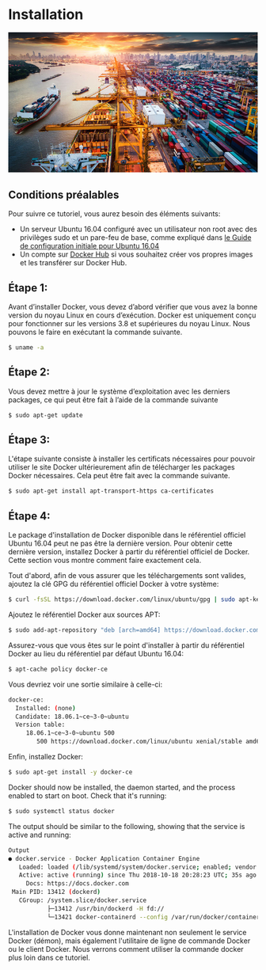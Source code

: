 # Installation

![](containers.jpeg)

## Conditions préalables
Pour suivre ce tutoriel, vous aurez besoin des éléments suivants:

* Un serveur Ubuntu 16.04 configuré avec un utilisateur non root avec des privilèges sudo et un pare-feu de base, comme expliqué dans [le Guide de configuration initiale pour Ubuntu 16.04](https://www.digitalocean.com/community/tutorials/initial-server-setup-with-ubuntu-16-04)
* Un compte sur [Docker Hub](https://hub.docker.com/) si vous souhaitez créer vos propres images et les transférer sur Docker Hub.

## Étape 1:
Avant d’installer Docker, vous devez d’abord vérifier que vous avez la bonne version du noyau Linux en cours d’exécution. Docker est uniquement conçu pour fonctionner sur les versions 3.8 et supérieures du noyau Linux. Nous pouvons le faire en exécutant la commande suivante.
```sh
$ uname -a
```

## Étape 2:
Vous devez mettre à jour le système d’exploitation avec les derniers packages, ce qui peut être fait à l’aide de la commande suivante
```sh
$ sudo apt-get update
```

## Étape 3:
L'étape suivante consiste à installer les certificats nécessaires pour pouvoir utiliser le site Docker ultérieurement afin de télécharger les packages Docker nécessaires. Cela peut être fait avec la commande suivante.
```sh
$ sudo apt-get install apt-transport-https ca-certificates
```

## Étape 4:
Le package d'installation de Docker disponible dans le référentiel officiel Ubuntu 16.04 peut ne pas être la dernière version. Pour obtenir cette dernière version, installez Docker à partir du référentiel officiel de Docker. Cette section vous montre comment faire exactement cela.

Tout d'abord, afin de vous assurer que les téléchargements sont valides, ajoutez la clé GPG du référentiel officiel Docker à votre système:
```sh
$ curl -fsSL https://download.docker.com/linux/ubuntu/gpg | sudo apt-key add -
```
Ajoutez le référentiel Docker aux sources APT:
```sh
$ sudo add-apt-repository "deb [arch=amd64] https://download.docker.com/linux/ubuntu $(lsb_release -cs) stable"
```
Assurez-vous que vous êtes sur le point d'installer à partir du référentiel Docker au lieu du référentiel par défaut Ubuntu 16.04:
```sh
$ apt-cache policy docker-ce
```
Vous devriez voir une sortie similaire à celle-ci:
```sh
docker-ce:
  Installed: (none)
  Candidate: 18.06.1~ce~3-0~ubuntu
  Version table:
     18.06.1~ce~3-0~ubuntu 500
        500 https://download.docker.com/linux/ubuntu xenial/stable amd64 Packages
```
Enfin, installez Docker:
```sh
$ sudo apt-get install -y docker-ce
```
Docker should now be installed, the daemon started, and the process enabled to start on boot. Check that it's running:
```sh
$ sudo systemctl status docker
```
The output should be similar to the following, showing that the service is active and running:
```sh
Output
● docker.service - Docker Application Container Engine
   Loaded: loaded (/lib/systemd/system/docker.service; enabled; vendor preset: enabled)
   Active: active (running) since Thu 2018-10-18 20:28:23 UTC; 35s ago
     Docs: https://docs.docker.com
 Main PID: 13412 (dockerd)
   CGroup: /system.slice/docker.service
           ├─13412 /usr/bin/dockerd -H fd://
           └─13421 docker-containerd --config /var/run/docker/containerd/containerd.toml
```
L'installation de Docker vous donne maintenant non seulement le service Docker (démon), mais également l'utilitaire de ligne de commande Docker ou le client Docker. Nous verrons comment utiliser la commande docker plus loin dans ce tutoriel.